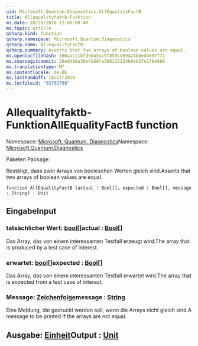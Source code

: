 ```yaml
---
uid: Microsoft.Quantum.Diagnostics.AllEqualityFactB
title: Allequalityfaktb-Funktion
ms.date: 10/26/2020 12:00:00 AM
ms.topic: article
qsharp.kind: function
qsharp.namespace: Microsoft.Quantum.Diagnostics
qsharp.name: AllEqualityFactB
qsharp.summary: Asserts that two arrays of boolean values are equal.
ms.openlocfilehash: 100aacccbfd5b45ac9f859cd89424b0ed4007f72
ms.sourcegitcommit: 29e0d88a30e4166fa580132124b0eb57e1f0e986
ms.translationtype: MT
ms.contentlocale: de-DE
ms.lasthandoff: 10/27/2020
ms.locfileid: "92702798"
---
```

# <a name="allequalityfactb-function"></a><span data-ttu-id="30582-102">Allequalityfaktb-Funktion</span><span class="sxs-lookup"><span data-stu-id="30582-102">AllEqualityFactB function</span></span>

<span data-ttu-id="30582-103">Namespace: [Microsoft. Quantum. Diagnostics](xref:Microsoft.Quantum.Diagnostics)</span><span class="sxs-lookup"><span data-stu-id="30582-103">Namespace: [Microsoft.Quantum.Diagnostics](xref:Microsoft.Quantum.Diagnostics)</span></span>

<span data-ttu-id="30582-104">Paketen [](https://nuget.org/packages/)</span><span class="sxs-lookup"><span data-stu-id="30582-104">Package: [](https://nuget.org/packages/)</span></span>


<span data-ttu-id="30582-105">Bestätigt, dass zwei Arrays von booleschen Werten gleich sind.</span><span class="sxs-lookup"><span data-stu-id="30582-105">Asserts that two arrays of boolean values are equal.</span></span>

```qsharp
function AllEqualityFactB (actual : Bool[], expected : Bool[], message : String) : Unit
```


## <a name="input"></a><span data-ttu-id="30582-106">Eingabe</span><span class="sxs-lookup"><span data-stu-id="30582-106">Input</span></span>

### <a name="actual--bool"></a><span data-ttu-id="30582-107">tatsächlicher Wert: [bool](xref:microsoft.quantum.lang-ref.bool)[]</span><span class="sxs-lookup"><span data-stu-id="30582-107">actual : [Bool](xref:microsoft.quantum.lang-ref.bool)[]</span></span>

<span data-ttu-id="30582-108">Das Array, das von einem interessanten Testfall erzeugt wird.</span><span class="sxs-lookup"><span data-stu-id="30582-108">The array that is produced by a test case of interest.</span></span>


### <a name="expected--bool"></a><span data-ttu-id="30582-109">erwartet: [bool](xref:microsoft.quantum.lang-ref.bool)[]</span><span class="sxs-lookup"><span data-stu-id="30582-109">expected : [Bool](xref:microsoft.quantum.lang-ref.bool)[]</span></span>

<span data-ttu-id="30582-110">Das Array, das von einem interessanten Testfall erwartet wird.</span><span class="sxs-lookup"><span data-stu-id="30582-110">The array that is expected from a test case of interest.</span></span>


### <a name="message--string"></a><span data-ttu-id="30582-111">Message: [Zeichenfolge](xref:microsoft.quantum.lang-ref.string)</span><span class="sxs-lookup"><span data-stu-id="30582-111">message : [String](xref:microsoft.quantum.lang-ref.string)</span></span>

<span data-ttu-id="30582-112">Eine Meldung, die gedruckt werden soll, wenn die Arrays nicht gleich sind.</span><span class="sxs-lookup"><span data-stu-id="30582-112">A message to be printed if the arrays are not equal.</span></span>



## <a name="output--unit"></a><span data-ttu-id="30582-113">Ausgabe: [Einheit](xref:microsoft.quantum.lang-ref.unit)</span><span class="sxs-lookup"><span data-stu-id="30582-113">Output : [Unit](xref:microsoft.quantum.lang-ref.unit)</span></span>

